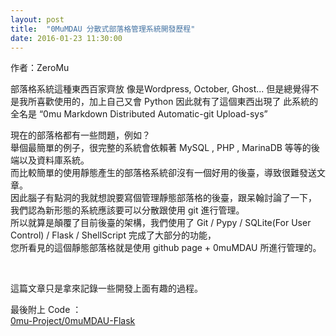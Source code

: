 ```yaml
---
layout: post
title:  "0MuMDAU 分散式部落格管理系統開發歷程" 
date: 2016-01-23 11:30:00
---
```

作者：ZeroMu

部落格系統這種東西百家齊放 像是Wordpress, October, Ghost... 
但是總覺得不是我所喜歡使用的，加上自己又會 Python 因此就有了這個東西出現了
此系統的全名是 “0mu Markdown Distributed Automatic-git Upload-sys”
<br />

現在的部落格都有一些問題，例如？   
舉個最簡單的例子，很完整的系統會依賴著 MySQL , PHP , MarinaDB 等等的後端以及資料庫系統。    
而比較簡單的使用靜態產生的部落格系統卻沒有一個好用的後臺，導致很難發送文章。   
因此腦子有點洞的我就想說要寫個管理靜態部落格的後臺，跟呆翰討論了一下，   
我們認為新形態的系統應該要可以分散跟使用 git 進行管理。   
所以就算是顛覆了目前後臺的架構，我們使用了 Git / Pypy / SQLite(For User Control) / Flask / ShellScript 完成了大部分的功能，   
您所看見的這個靜態部落格就是使用 github page + 0muMDAU 所進行管理的。   

<br />

這篇文章只是拿來記錄一些開發上面有趣的過程。

最後附上 Code ：
<br />
<a class="embedly-card" href="https://github.com/0mu-Project/0muMDAU-Flask">0mu-Project/0muMDAU-Flask</a>
<script async src="//cdn.embedly.com/widgets/platform.js" charset="UTF-8"></script>





